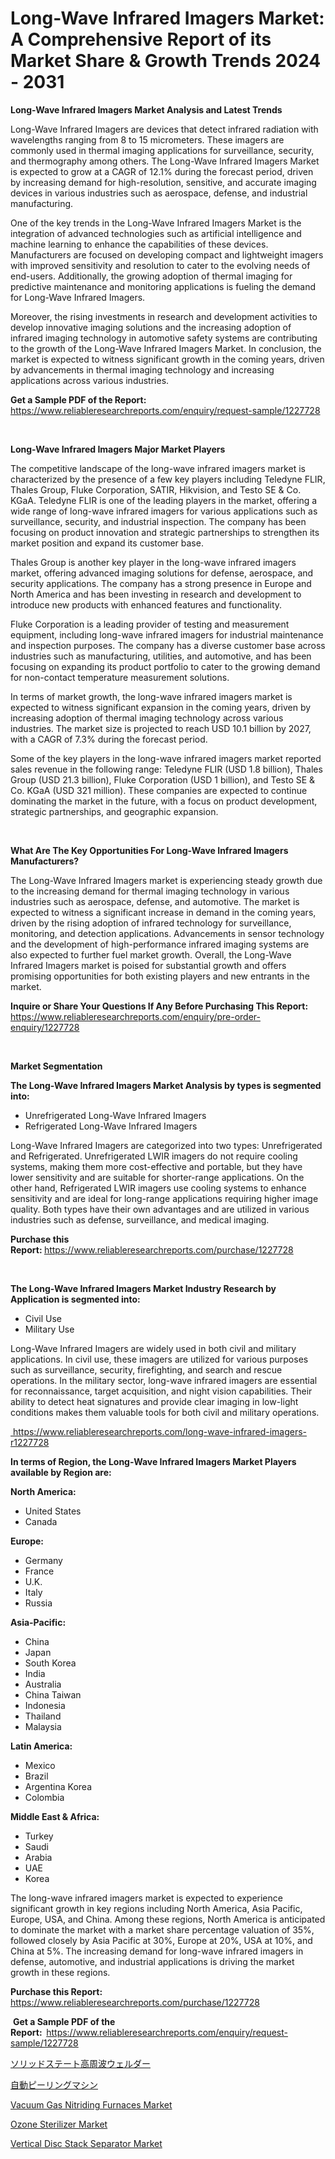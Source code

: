 <p><h1>Long-Wave Infrared Imagers Market: A Comprehensive Report of its Market Share & Growth Trends 2024 - 2031</h1></p><p><strong>Long-Wave Infrared Imagers Market Analysis and Latest Trends</strong></p>
<p><p>Long-Wave Infrared Imagers are devices that detect infrared radiation with wavelengths ranging from 8 to 15 micrometers. These imagers are commonly used in thermal imaging applications for surveillance, security, and thermography among others. The Long-Wave Infrared Imagers Market is expected to grow at a CAGR of 12.1% during the forecast period, driven by increasing demand for high-resolution, sensitive, and accurate imaging devices in various industries such as aerospace, defense, and industrial manufacturing.</p><p>One of the key trends in the Long-Wave Infrared Imagers Market is the integration of advanced technologies such as artificial intelligence and machine learning to enhance the capabilities of these devices. Manufacturers are focused on developing compact and lightweight imagers with improved sensitivity and resolution to cater to the evolving needs of end-users. Additionally, the growing adoption of thermal imaging for predictive maintenance and monitoring applications is fueling the demand for Long-Wave Infrared Imagers.</p><p>Moreover, the rising investments in research and development activities to develop innovative imaging solutions and the increasing adoption of infrared imaging technology in automotive safety systems are contributing to the growth of the Long-Wave Infrared Imagers Market. In conclusion, the market is expected to witness significant growth in the coming years, driven by advancements in thermal imaging technology and increasing applications across various industries.</p></p>
<p><strong>Get a Sample PDF of the Report:&nbsp;</strong> <a href="https://www.reliableresearchreports.com/enquiry/request-sample/1227728">https://www.reliableresearchreports.com/enquiry/request-sample/1227728</a></p>
<p>&nbsp;</p>
<p><strong>Long-Wave Infrared Imagers Major Market Players</strong></p>
<p><p>The competitive landscape of the long-wave infrared imagers market is characterized by the presence of a few key players including Teledyne FLIR, Thales Group, Fluke Corporation, SATIR, Hikvision, and Testo SE & Co. KGaA. Teledyne FLIR is one of the leading players in the market, offering a wide range of long-wave infrared imagers for various applications such as surveillance, security, and industrial inspection. The company has been focusing on product innovation and strategic partnerships to strengthen its market position and expand its customer base.</p><p>Thales Group is another key player in the long-wave infrared imagers market, offering advanced imaging solutions for defense, aerospace, and security applications. The company has a strong presence in Europe and North America and has been investing in research and development to introduce new products with enhanced features and functionality.</p><p>Fluke Corporation is a leading provider of testing and measurement equipment, including long-wave infrared imagers for industrial maintenance and inspection purposes. The company has a diverse customer base across industries such as manufacturing, utilities, and automotive, and has been focusing on expanding its product portfolio to cater to the growing demand for non-contact temperature measurement solutions.</p><p>In terms of market growth, the long-wave infrared imagers market is expected to witness significant expansion in the coming years, driven by increasing adoption of thermal imaging technology across various industries. The market size is projected to reach USD 10.1 billion by 2027, with a CAGR of 7.3% during the forecast period.</p><p>Some of the key players in the long-wave infrared imagers market reported sales revenue in the following range: Teledyne FLIR (USD 1.8 billion), Thales Group (USD 21.3 billion), Fluke Corporation (USD 1 billion), and Testo SE & Co. KGaA (USD 321 million). These companies are expected to continue dominating the market in the future, with a focus on product development, strategic partnerships, and geographic expansion.</p></p>
<p>&nbsp;</p>
<p><strong>What Are The Key Opportunities For Long-Wave Infrared Imagers Manufacturers?</strong></p>
<p><p>The Long-Wave Infrared Imagers market is experiencing steady growth due to the increasing demand for thermal imaging technology in various industries such as aerospace, defense, and automotive. The market is expected to witness a significant increase in demand in the coming years, driven by the rising adoption of infrared technology for surveillance, monitoring, and detection applications. Advancements in sensor technology and the development of high-performance infrared imaging systems are also expected to further fuel market growth. Overall, the Long-Wave Infrared Imagers market is poised for substantial growth and offers promising opportunities for both existing players and new entrants in the market.</p></p>
<p><strong>Inquire or Share Your Questions If Any Before Purchasing This Report:</strong> <a href="https://www.reliableresearchreports.com/enquiry/pre-order-enquiry/1227728">https://www.reliableresearchreports.com/enquiry/pre-order-enquiry/1227728</a></p>
<p>&nbsp;</p>
<p><strong>Market Segmentation</strong></p>
<p><strong>The Long-Wave Infrared Imagers Market Analysis by types is segmented into:</strong></p>
<p><ul><li>Unrefrigerated Long-Wave Infrared Imagers</li><li>Refrigerated Long-Wave Infrared Imagers</li></ul></p>
<p><p>Long-Wave Infrared Imagers are categorized into two types: Unrefrigerated and Refrigerated. Unrefrigerated LWIR imagers do not require cooling systems, making them more cost-effective and portable, but they have lower sensitivity and are suitable for shorter-range applications. On the other hand, Refrigerated LWIR imagers use cooling systems to enhance sensitivity and are ideal for long-range applications requiring higher image quality. Both types have their own advantages and are utilized in various industries such as defense, surveillance, and medical imaging.</p></p>
<p><strong>Purchase this Report:&nbsp;</strong><a href="https://www.reliableresearchreports.com/purchase/1227728">https://www.reliableresearchreports.com/purchase/1227728</a></p>
<p>&nbsp;</p>
<p><strong>The Long-Wave Infrared Imagers Market Industry Research by Application is segmented into:</strong></p>
<p><ul><li>Civil Use</li><li>Military Use</li></ul></p>
<p><p>Long-Wave Infrared Imagers are widely used in both civil and military applications. In civil use, these imagers are utilized for various purposes such as surveillance, security, firefighting, and search and rescue operations. In the military sector, long-wave infrared imagers are essential for reconnaissance, target acquisition, and night vision capabilities. Their ability to detect heat signatures and provide clear imaging in low-light conditions makes them valuable tools for both civil and military operations.</p></p>
<p><a href="https://www.reliableresearchreports.com/long-wave-infrared-imagers-r1227728">&nbsp;https://www.reliableresearchreports.com/long-wave-infrared-imagers-r1227728</a></p>
<p><strong>In terms of Region, the Long-Wave Infrared Imagers Market Players available by Region are:</strong></p>
<p>
    <p> <strong> North America: </strong>
        <ul>
            <li>United States</li>
            <li>Canada</li>
        </ul>
        </p> 
    <p> <strong> Europe: </strong>
        <ul>
            <li>Germany</li>
            <li>France</li>
            <li>U.K.</li>
            <li>Italy</li>
            <li>Russia</li>
        </ul>
        </p> 
    <p> <strong> Asia-Pacific: </strong>
        <ul>
            <li>China</li>
            <li>Japan</li>
            <li>South Korea</li>
            <li>India</li>
            <li>Australia</li>
            <li>China Taiwan</li>
            <li>Indonesia</li>
            <li>Thailand</li>
            <li>Malaysia</li>
        </ul>
        </p> 
    <p> <strong> Latin America: </strong>
        <ul>
            <li>Mexico</li>
            <li>Brazil</li>
            <li>Argentina Korea</li>
            <li>Colombia</li>
        </ul>
        </p> 
    <p> <strong> Middle East & Africa: </strong>
        <ul>
            <li>Turkey</li>
            <li>Saudi</li>
            <li>Arabia</li>
            <li>UAE</li>
            <li>Korea</li>
        </ul>
    </p>
    </p>
<p><p>The long-wave infrared imagers market is expected to experience significant growth in key regions including North America, Asia Pacific, Europe, USA, and China. Among these regions, North America is anticipated to dominate the market with a market share percentage valuation of 35%, followed closely by Asia Pacific at 30%, Europe at 20%, USA at 10%, and China at 5%. The increasing demand for long-wave infrared imagers in defense, automotive, and industrial applications is driving the market growth in these regions.</p></p>
<p><strong>Purchase this Report: </strong><a href="https://www.reliableresearchreports.com/purchase/1227728">https://www.reliableresearchreports.com/purchase/1227728</a></p>
<p>&nbsp;<strong>Get a Sample PDF of the Report:&nbsp;&nbsp;</strong><a href="https://www.reliableresearchreports.com/enquiry/request-sample/1227728">https://www.reliableresearchreports.com/enquiry/request-sample/1227728</a></p>
<p><strong></strong></p>
<p><p><a href="https://github.com/EstelWisozk1/Market-Research-Report-List-1/blob/main/502186340911.md">ソリッドステート高周波ウェルダー</a></p><p><a href="https://github.com/lrlmopnhwd79300/Market-Research-Report-List-1/blob/main/990290340910.md">自動ピーリングマシン</a></p><p><a href="https://github.com/indrystar/Market-Research-Report-List-3/blob/main/vacuum-gas-nitriding-furnaces-market.md">Vacuum Gas Nitriding Furnaces Market</a></p><p><a href="https://issuu.com/reportprime-2/docs/ozone-sterilizer-market-size-2030.pptx">Ozone Sterilizer Market</a></p><p><a href="https://github.com/josesg55/Market-Research-Report-List-2/blob/main/vertical-disc-stack-separator-market.md">Vertical Disc Stack Separator Market</a></p></p>